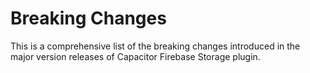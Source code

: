 # Breaking Changes

This is a comprehensive list of the breaking changes introduced in the major version releases of Capacitor Firebase Storage plugin.
